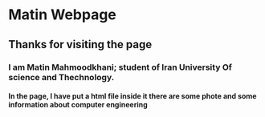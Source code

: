 # Matin Webpage
## Thanks for visiting the page
### I am Matin Mahmoodkhani; student of Iran University Of science and Thechnology. 
#### **In the page, I have put a html file inside it there are some phote and some information about computer engineering**
